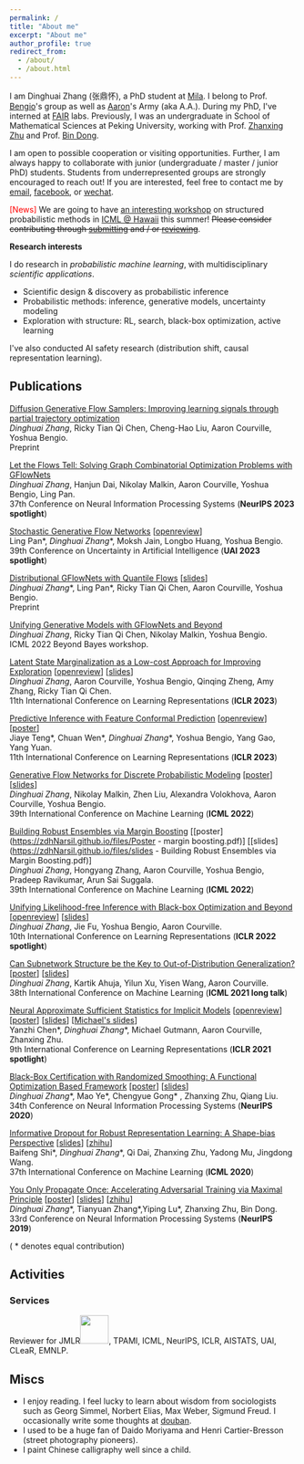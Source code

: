 ```yaml
---
permalink: /
title: "About me"
excerpt: "About me"
author_profile: true
redirect_from: 
  - /about/
  - /about.html
---
```


I am Dinghuai Zhang (张鼎怀), a PhD student at [Mila](https://mila.quebec/en/).
I belong to Prof. [Bengio](https://scholar.google.com/citations?user=kukA0LcAAAAJ&hl=zh-CN)'s group as well as [Aaron](https://scholar.google.com/citations?user=km6CP8cAAAAJ&hl=en)'s Army (aka A.A.).
During my PhD, I've interned at [FAIR](https://ai.facebook.com/) labs.
Previously, I was an undergraduate in School of Mathematical Sciences at Peking University, working with Prof. [Zhanxing Zhu](https://scholar.google.co.uk/citations?user=a2sHceIAAAAJ&hl=en) and Prof. [Bin Dong](http://bicmr.pku.edu.cn/~dongbin). 

I am open to possible cooperation or visiting opportunities. 
Further, I am always happy to collaborate with junior (undergraduate / master / junior PhD) students.
Students from underrepresented groups are strongly encouraged to reach out!
If you are interested, feel free to contact me by [email](mailto:dinghuai.zhang@mila.quebec), [facebook](https://www.facebook.com/zdhnarsil/), or [wechat](https://zdhNarsil.github.io/images/wechatqrcode.jpeg).
 
<span style="color:red"> [News] </span>
We are going to have [an interesting workshop](https://spigmworkshop.github.io/) on structured probabilistic methods in [ICML @ Hawaii](https://icml.cc/) this summer! 
~~Please consider contributing through [submitting](https://openreview.net/group?id=ICML.cc/2023/Workshop/SPIGM) and / or [reviewing](https://docs.google.com/forms/d/e/1FAIpQLSdFJq3qPKNKAatfn4iYeuFftVtY5ji3HwwRzVBz31jJIclPTA/viewform)~~.

**Research interests**

I do research in *probabilistic machine learning*, with multidisciplinary *scientific applications*.
* Scientific design & discovery as probabilistic inference
* Probabilistic methods: inference, generative models, uncertainty modeling
* Exploration with structure: RL, search, black-box optimization, active learning

I've also conducted AI safety research (distribution shift, causal representation learning).

<!--
# News
----
**[September, 2019]** [YOPO](https://arxiv.org/abs/1905.00877) was accepted by **NeurIPS19**. 

**[July, 2019]**  One paper accepted by **ICCV19**. 
-->

## Publications
<!--
[Invariance Principle Meets Information Bottleneck for Out-of-Distribution Generalization](https://arxiv.org/abs/2106.06607). 
Kartik Ahuja, Ethan Caballero\*, *Dinghuai Zhang*\*, Yoshua Bengio, Ioannis Mitliagkas, Irina Rish. 
Arxiv 2021. 

[Out-of-Distribution Generalization via Risk Extrapolation (REx)](https://arxiv.org/abs/2003.00688).  
David Krueger, Ethan Caballero, Joern-Henrik Jacobsen, Amy Zhang, Jonathan Binas, *Dinghuai Zhang*, Rémi Le Priol, Aaron Courville.   
38th International Conference on Machine Learning (**ICML 2021 long talk**)
-->

[Diffusion Generative Flow Samplers: Improving learning signals through partial trajectory optimization](https://arxiv.org/abs/2310.02679)  
*Dinghuai Zhang*, Ricky Tian Qi Chen, Cheng-Hao Liu, Aaron Courville, Yoshua Bengio.  
Preprint

[Let the Flows Tell: Solving Graph Combinatorial Optimization Problems with GFlowNets](http://arxiv.org/abs/2305.17010)   
*Dinghuai Zhang*, Hanjun Dai, Nikolay Malkin, Aaron Courville, Yoshua Bengio, Ling Pan.  
37th Conference on Neural Information Processing Systems (**NeurIPS 2023 spotlight**)

[Stochastic Generative Flow Networks](https://arxiv.org/abs/2302.09465) [[openreview](https://openreview.net/forum?id=U_MhWQ7vECt)]   
Ling Pan\*, *Dinghuai Zhang*\*, Moksh Jain, Longbo Huang, Yoshua Bengio.  
39th Conference on Uncertainty in Artificial Intelligence (**UAI 2023 spotlight**) 

[Distributional GFlowNets with Quantile Flows](https://arxiv.org/abs/2302.05793) [[slides](https://zdhNarsil.github.io/files/slides_gfn_qm.pdf)]  
*Dinghuai Zhang*\*, Ling Pan\*, Ricky Tian Qi Chen, Aaron Courville, Yoshua Bengio.  
Preprint

[Unifying Generative Models with GFlowNets and Beyond](https://arxiv.org/abs/2209.02606)   
*Dinghuai Zhang*, Ricky Tian Qi Chen, Nikolay Malkin, Yoshua Bengio.  
ICML 2022 Beyond Bayes workshop.   

[Latent State Marginalization as a Low-cost Approach for Improving Exploration](https://arxiv.org/abs/2210.00999) [[openreview](https://openreview.net/forum?id=b0UksKFcTOL)] [[slides](https://zdhNarsil.github.io/files/slides_smac_lvp.pdf)]   
*Dinghuai Zhang*, Aaron Courville, Yoshua Bengio, Qinqing Zheng, Amy Zhang, Ricky Tian Qi Chen.  
11th International Conference on Learning Representations (**ICLR 2023**)  
 
[Predictive Inference with Feature Conformal Prediction](https://arxiv.org/abs/2210.00173) [[openreview](https://openreview.net/forum?id=0uRm1YmFTu)] [[poster](https://zdhNarsil.github.io/files/poster-FCP.pdf)]    
Jiaye Teng\*, Chuan Wen\*, *Dinghuai Zhang*\*, Yoshua Bengio, Yang Gao, Yang Yuan.  
11th International Conference on Learning Representations (**ICLR 2023**)     

[Generative Flow Networks for Discrete Probabilistic Modeling](https://arxiv.org/abs/2202.01361) [[poster](https://zdhNarsil.github.io/files/poster_ICML2022_EB_GFlowNet.pdf)] [[slides](https://zdhNarsil.github.io/files/slides_EB_GFN.pdf)]       
*Dinghuai Zhang*, Nikolay Malkin, Zhen Liu, Alexandra Volokhova, Aaron Courville, Yoshua Bengio.  
39th International Conference on Machine Learning (**ICML 2022**)   

[Building Robust Ensembles via Margin Boosting](http://arxiv.org/abs/2206.03362) [[poster](https://zdhNarsil.github.io/files/Poster - margin boosting.pdf)] [[slides](https://zdhNarsil.github.io/files/slides - Building Robust Ensembles via Margin Boosting.pdf)]       
*Dinghuai Zhang*, Hongyang Zhang, Aaron Courville, Yoshua Bengio, Pradeep Ravikumar, Arun Sai Suggala.  
39th International Conference on Machine Learning (**ICML 2022**)

[Unifying Likelihood-free Inference with Black-box Optimization and Beyond](http://arxiv.org/abs/2110.03372) [[openreview](https://openreview.net/forum?id=1HxTO6CTkz)] [[slides](https://zdhNarsil.github.io/files/slides_ICLR22_lfi_bbopt.pdf)]      
*Dinghuai Zhang*, Jie Fu, Yoshua Bengio, Aaron Courville.  
10th International Conference on Learning Representations (**ICLR 2022 spotlight**)

[Can Subnetwork Structure be the Key to Out-of-Distribution Generalization?](https://arxiv.org/abs/2106.02890)  [[poster](https://zdhNarsil.github.io/files/icml2021_invsubnet_poster.pdf)] [[slides](https://zdhNarsil.github.io/files/icml2021_invsubnet_slides.pdf)]   
*Dinghuai Zhang*, Kartik Ahuja, Yilun Xu, Yisen Wang, Aaron Courville.   
38th International Conference on Machine Learning (**ICML 2021 long talk**)


[Neural Approximate Sufficient Statistics for Implicit Models](https://arxiv.org/abs/2010.10079)  [[openreview](https://openreview.net/forum?id=SRDuJssQud)] [[poster](https://zdhNarsil.github.io/files/poster_nass_iclr2021.pdf)] [[slides](https://zdhNarsil.github.io/files/slides_nass.pdf)] [[Michael's slides](https://warwick.ac.uk/fac/sci/statistics/news/upcoming-seminars/abcworldseminar/pres.pdf)]    
Yanzhi Chen\*, *Dinghuai Zhang*\*, Michael Gutmann, Aaron Courville, Zhanxing Zhu.  
9th International Conference on Learning Representations (**ICLR 2021 spotlight**)

[Black-Box Certification with Randomized Smoothing: A Functional Optimization Based Framework](https://arxiv.org/abs/2002.09169) [[poster](https://zdhNarsil.github.io/files/nips2020poster_certification.pdf)] [[slides](https://zdhNarsil.github.io/files/certification_slides.pdf)]     
*Dinghuai Zhang*\*, Mao Ye\*, Chengyue Gong\* , Zhanxing Zhu, Qiang Liu.         
34th Conference on Neural Information Processing Systems (**NeurIPS 2020**)

[Informative Dropout for Robust Representation Learning: A Shape-bias Perspective](https://arxiv.org/abs/2008.04254)  [[slides](https://zdhNarsil.github.io/files/infodrop_slides.pdf)] [[zhihu](https://zhuanlan.zhihu.com/p/197929813)]  
Baifeng Shi\*, *Dinghuai Zhang*\*, Qi Dai, Zhanxing Zhu, Yadong Mu, Jingdong Wang.      
37th International Conference on Machine Learning (**ICML 2020**)

[You Only Propagate Once: Accelerating Adversarial Training via Maximal Principle](https://arxiv.org/abs/1905.00877) [[poster](https://zdhNarsil.github.io/files/YOPO_NeurIPS2019_Poster.pdf)] [[slides](https://zdhNarsil.github.io/files/YOPO_slides.pdf)] [[zhihu](https://zhuanlan.zhihu.com/p/68351267)]  
*Dinghuai Zhang*\*, Tianyuan Zhang\*,Yiping Lu\*, Zhanxing Zhu, Bin Dong.      
33rd Conference on Neural Information Processing Systems (**NeurIPS 2019**)

( * denotes equal contribution)

## Activities

<!--
### Seminars
These are some of the seminars I've co-organized / participated in.

- [FAI Seminar](https://www.tengjiaye.com/seminar)
- [Out-of-distribution Generalization Reading Group](https://sites.google.com/view/mila-ood-rg/)
- [Deep Learning Seminar](http://tianyuanzhang.com/teaching/)
- [Tools Seminar](https://github.com/pppppass/ToolsSeminar)
- [ML & CV Seminar](http://ml.2prime.cn/)

-->

### Services
Reviewer for JMLR<img src="https://zdhNarsil.github.io/files/I_review_JMLR.gif" width="50" height="50"/>, TPAMI, ICML, NeurIPS, ICLR, AISTATS, UAI, CLeaR, EMNLP.

## Miscs
* I enjoy reading. I feel lucky to learn about wisdom from sociologists such as Georg Simmel, Norbert Elias, Max Weber, Sigmund Freud. I occasionally write some thoughts at [douban](https://www.douban.com/people/161587233/).
* I used to be a huge fan of Daido Moriyama and Henri Cartier-Bresson (street photography pioneers). 
* I paint Chinese calligraphy well since a child.
